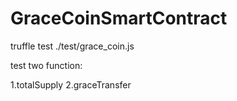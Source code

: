 # GraceCoinSmartContract

truffle test ./test/grace_coin.js

test two function:

1.totalSupply
2.graceTransfer
